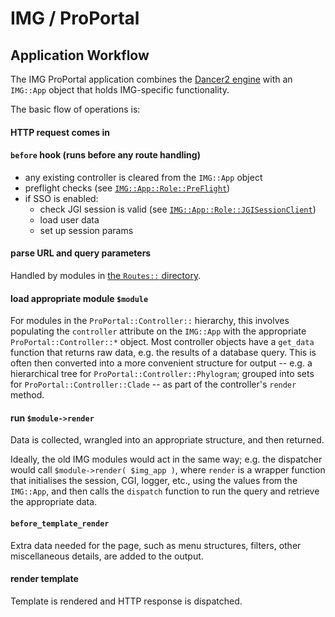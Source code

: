 # IMG / ProPortal #

## Application Workflow ##

The IMG ProPortal application combines the [Dancer2 engine](http://perldancer.org/) with an `IMG::App` object that holds IMG-specific functionality.


The basic flow of operations is:

#### HTTP request comes in ####

#### `before` hook (runs before any route handling) ####

* any existing controller is cleared from the `IMG::App` object
* preflight checks (see [`IMG::App::Role::PreFlight`](../../webui.cgi/IMG/App/Role/PreFlight.pm))
* if SSO is enabled:
  * check JGI session is valid (see [`IMG::App::Role::JGISessionClient`](../../webui.cgi/IMG/App/Role/JGISessionClient.pm))
  * load user data
  * set up session params

#### parse URL and query parameters ####

Handled by modules in [the `Routes::` directory](../lib/Routes/).

#### load appropriate module `$module` ####

For modules in the `ProPortal::Controller::` hierarchy, this involves populating the `controller` attribute on the `IMG::App` with the appropriate `ProPortal::Controller::*` object. Most controller objects have a `get_data` function that returns raw data, e.g. the results of a database query. This is often then converted into a more convenient structure for output -- e.g. a hierarchical tree for `ProPortal::Controller::Phylogram`; grouped into sets for `ProPortal::Controller::Clade` -- as part of the controller's `render` method.

#### run `$module->render` ####

Data is collected, wrangled into an appropriate structure, and then returned.

Ideally, the old IMG modules would act in the same way; e.g. the dispatcher would call `$module->render( $img_app )`, where `render` is a wrapper function that initialises the session, CGI, logger, etc., using the values from the `IMG::App`, and then calls the `dispatch` function to run the query and retrieve the appropriate data.

#### `before_template_render` ####

Extra data needed for the page, such as menu structures, filters, other miscellaneous details, are added to the output.

#### render template ####

Template is rendered and HTTP response is dispatched.

